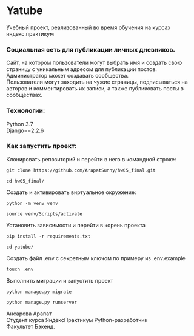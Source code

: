 # Yatube
Учебный проект, реализованный во время обучения на курсах яндекс.практикум

### Cоциальная сеть для публикации личных дневников.
Сайт, на котором пользователи могут выбрать имя и создать свою страницу с уникальным адресом для публикации постов.\
Администратор может создавать сообщества.\
Пользователи могут заходить на чужие страницы, подписываться на авторов и комментировать их записи, а также публиковать посты в сообществах.

### Технологии:
Python 3.7\
Django==2.2.6


### Как запустить проект:
Клонировать репозиторий и перейти в него в командной строке:

```
git clone https://github.com/ArapatSunny/hw05_final.git
```
```
cd hw05_final/
```

Создать и активировать виртуальное окружение:

```
python -m venv venv
```
```
source venv/Scripts/activate
```

Установить зависимости и перейти в корень проекта

```
pip install -r requirements.txt
```
```
cd yatube/
```

Создать файл .env с секретным ключом по примеру из .env.example

```
touch .env
```

Выполнить миграции и запустить проект

```
python manage.py migrate
```
```
python manage.py runserver
```

Ансарова Арапат\
Студент курса ЯндексПрактикум Python-разработчик\
Факультет Бэкенд.
